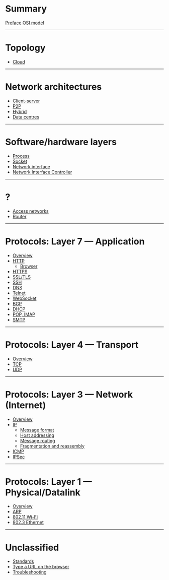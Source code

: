 # Summary

[Preface](./preface.md)
[OSI model](./osi-model.md)

---

# Topology

- [Cloud](./cloud-topology.md)

---

# Network architectures

- [Client-server]()
- [P2P]()
- [Hybrid]()
- [Data centres]()

---

# Software/hardware layers

- [Process]()
- [Socket](./socket.md)
- [Network interface](./layer-3/interfaces.md)
- [Network Interface Controller](./network-interface-card.md)

---

# ?

- [Access networks](./access-networks.md)
- [Router](./layer-3/router.md)

---

# Protocols: Layer 7 — Application

- [Overview](./layer-7/index.md)
- [HTTP](./layer-7/http.md) 
  - [Browser](./layer-7/http/browser.md)
- [HTTPS](./layer-7/https.md) 
- [SSL/TLS](./layer-7/ssl.md)
- [SSH](./layer-7/ssh.md)
- [DNS](./layer-7/dns.md)
- [Telnet](./layer-7/telnet.md)
- [WebSocket](./layer-7/websocket.md)
- [BGP](./layer-7/bgp.md)
- [DHCP](./layer-7/dhcp.md)
- [POP, IMAP](./layer-7/pop-imap.md)
- [SMTP](./layer-7/smtp.md)

---

# Protocols: Layer 4 — Transport

- [Overview](./layer-4/transport-layer.md)
- [TCP](./layer-4/tcp.md)
- [UDP](./layer-4/udp.md)

---

# Protocols: Layer 3 — Network (Internet)

- [Overview](./layer-3/network-layer.md)
- [IP](./layer-3/ipv4.md)
  - [Message format](./layer-3/ip/ip-packet.md)
  - [Host addressing](./layer-3/ip/ip-addresses.md)
  - [Message routing](./layer-3/ip/routing.md)
  - [Fragmentation and reassembly](./layer-3/ip/fragmentation-and-reassembly.md)
- [ICMP](./layer-3/icmp.md)
- [IPSec](./layer-3/ipsec.md)

---

# Protocols: Layer 1 — Physical/Datalink

- [Overview](./layer-1/index.md)
- [ARP](./layer-1/arp.md)
- [802.11 Wi-Fi]()
- [802.3 Ethernet]()

---

# Unclassified

- [Standards](./standards.md)
- [Type a URL on the browser](./what-happens.md)
- [Troubleshooting](./troubleshooting.md)
